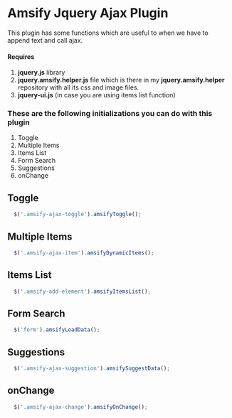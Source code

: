 # Amsify Jquery Ajax Plugin

This plugin has some functions which are useful to when we have to append text and call ajax.

#### Requires
1. **jquery.js** library
2. **jquery.amsify.helper.js** file which is there in my **jquery.amsify.helper** repository with all its css and image files.
3. **jquery-ui.js** (in case you are using items list function)


### These are the following initializations you can do with this plugin
1. Toggle
2. Multiple Items
3. Items List
4. Form Search
5. Suggestions
6. onChange

## Toggle
```js
  $('.amsify-ajax-toggle').amsifyToggle();
```

## Multiple Items
```js
  $('.amsify-ajax-item').amsifyDynamicItems();
```

## Items List
```js
  $('.amsify-add-element').amsifyItemsList();
```

## Form Search
```js
  $('form').amsifyLoadData();
```

## Suggestions
```js
  $('.amsify-ajax-suggestion').amsifySuggestData();
```

## onChange
```js
  $('.amsify-ajax-change').amsifyOnChange();
```
